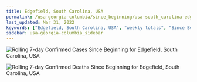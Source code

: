 ```yaml
---
title: Edgefield, South Carolina, USA
permalink: /usa-georgia-columbia/since_beginning/usa-south_carolina-edgefield-since_beginning.html
last_updated: Mar 31, 2022
keywords: ["Edgefield, South Carolina, USA", "weekly totals", "Since Beginning"]
sidebar: usa-georgia-columbia_sidebar
---
```


![Rolling 7-day Confirmed Cases Since Beginning for Edgefield, South Carolina, USA](/covid_tracker/images/graphs/usa-south_carolina-edgefield-rolling_7_days_confirmed-since_beginning_graph.png)

![Rolling 7-day Confirmed Deaths Since Beginning for Edgefield, South Carolina, USA](/covid_tracker/images/graphs/usa-south_carolina-edgefield-rolling_7_days_deaths-since_beginning_graph.png)
